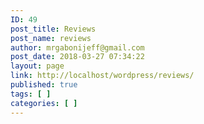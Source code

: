 ```yaml
---
ID: 49
post_title: Reviews
post_name: reviews
author: mrgabonijeff@gmail.com
post_date: 2018-03-27 07:34:22
layout: page
link: http://localhost/wordpress/reviews/
published: true
tags: [ ]
categories: [ ]
---
```


